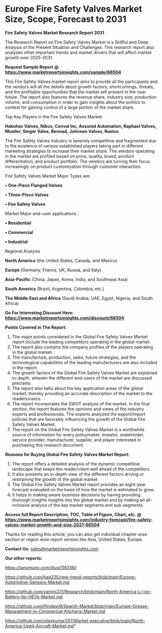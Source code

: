 # Europe Fire Safety Valves Market Size, Scope, Forecast to 2031

<strong>Fire Safety Valves Market Research Report 2031</strong>

The Research Report on Fire Safety Valves Market is a Skillful and Deep Analysis of the Present Situation and Challenges. This research report also analyzes other important trends and market drivers that will affect market growth over 2025-2031.

<strong>Request Sample Report @ <a href=https://www.marketreportsinsights.com/sample/66504>https://www.marketreportsinsights.com/sample/66504</a></strong>

This Fire Safety Valves market report aims to provide all the participants and the vendors will all the details about growth factors, shortcomings, threats, and the profitable opportunities that the market will present in the near future. The report also features the revenue share, industry size, production volume, and consumption in order to gain insights about the politics to contest for gaining control of a large portion of the market share.

Top Key Players in the Fire Safety Valves Market:

<strong>Hakohav Valves, Nibco, Conval Inc, Assured Automation, Raphael Valves, Mueller, Singer Valve, Bermad, Johnson Valves, Ruelco</strong>

The Fire Safety Valves Industry is severely competitive and fragmented due to the existence of various established players taking part in different marketing strategies to increase their market share. The vendors operating in the market are profiled based on price, quality, brand, product differentiation, and product portfolio. The vendors are turning their focus increasingly on product customization through customer interaction.

Fire Safety Valves Market Major Types are:

<strong>• One-Piece Flanged Valves

• Three-Piece Valves

• Fire Safety Valves</strong>

Market Major end-user applications :

<strong>• Residential

• Commercial

• Industrial</strong>

Regional Analysis

</u><strong><b>North America</b></strong> (the United States, Canada, and Mexico)

<strong><b>Europe </b></strong>(Germany, France, UK, Russia, and Italy)

<strong><b>Asia-Pacific</b></strong> (China, Japan, Korea, India, and Southeast Asia)

<strong><b>South America</b></strong> (Brazil, Argentina, Colombia, etc.)

<strong><b>The Middle East and Africa</b></strong> (Saudi Arabia, UAE, Egypt, Nigeria, and South Africa)

<strong>Go For Interesting Discount Here: <a href=https://www.marketreportsinsights.com/discount/66504>https://www.marketreportsinsights.com/discount/66504</a></strong>

<strong>Points Covered in The Report:</strong>
<ol>
  <li>The major points considered in the Global Fire Safety Valves Market report include the leading competitors operating in the global market.</li>
  <li>The report also contains the company profiles of the players operating in the global market.</li>
  <li>The manufacture, production, sales, future strategies, and the technological capabilities of the leading manufacturers are also included in the report.</li>
  <li>The growth factors of the Global Fire Safety Valves Market are explained in-depth, wherein the different end-users of the market are discussed precisely.</li>
  <li>The report also talks about the key application areas of the global market, thereby providing an accurate description of the market to the readers/users.</li>
  <li>The report incorporates the SWOT analysis of the market. In the final section, the report features the opinions and views of the industry experts and professionals. The experts analyzed the export/import policies that are favorably influencing the growth of the Global Fire Safety Valves Market.</li>
  <li>The report on the Global Fire Safety Valves Market is a worthwhile source of information for every policymaker, investor, stakeholder, service provider, manufacturer, supplier, and player interested in purchasing this research document.</li>
</ol>
<strong>Reasons for Buying Global Fire Safety Valves Market Report:</strong>

<ol>
  <li>The report offers a detailed analysis of the dynamic competitive landscape that keeps the reader/client well ahead of the competitors.</li>
  <li>It also presents an in-depth view of the different factors driving or restraining the growth of the global market.</li>
  <li>The Global Fire Safety Valves Market report provides an eight-year forecast evaluated on the basis of how the market is estimated to grow.</li>
  <li>It helps in making aware business decisions by having providing thorough insights insights into the global market and by making an all-inclusive analysis of the key market segments and sub-segments.</li>
</ol>
<strong>Access full Report Description, TOC, Table of Figure, Chart, etc. @ <a href=https://www.marketreportsinsights.com/industry-forecast/fire-safety-valves-market-growth-and-size-2021-66504>https://www.marketreportsinsights.com/industry-forecast/fire-safety-valves-market-growth-and-size-2021-66504</a></strong>


Thanks for reading this article; you can also get individual chapter wise section or region wise report version like Asia, United States, Europe.

<strong>Contact Us:</strong>
sales@marketreportsinsights.com

<strong>Our other reports:</strong>

<a href=https://tanomuno.com/illust/563180>https://tanomuno.com/illust/563180</a>

<a href=https://github.com/haq235/new-trend-reports/blob/main/Europe-Automotive-Sensors-Market.md>https://github.com/haq235/new-trend-reports/blob/main/Europe-Automotive-Sensors-Market.md</a>

<a href=https://github.com/yamini231/Research/blob/main/North-America-Li-ion-Battery-for-HEVs-Market.md>https://github.com/yamini231/Research/blob/main/North-America-Li-ion-Battery-for-HEVs-Market.md</a>

<a href=https://github.com/Hindavii9/Search-Market/blob/main/Europe-Grease-Management-in-Commercial-Kitchens-Market.md>https://github.com/Hindavii9/Search-Market/blob/main/Europe-Grease-Management-in-Commercial-Kitchens-Market.md</a>

<a href=https://github.com/vijaykumar207/Market-executive/blob/main/North-America-Used-Aircraft-Market.md>https://github.com/vijaykumar207/Market-executive/blob/main/North-America-Used-Aircraft-Market.md</a>"
